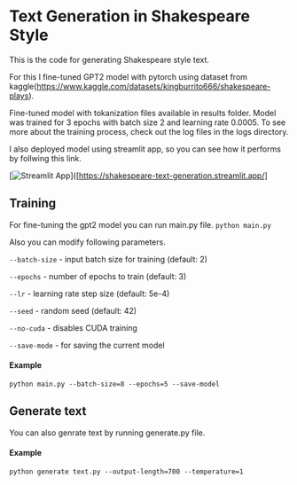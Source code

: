 # Text Generation in Shakespeare Style
This is the code for generating Shakespeare style text. 

For this I fine-tuned GPT2 model with pytorch using dataset from kaggle(https://www.kaggle.com/datasets/kingburrito666/shakespeare-plays).

Fine-tuned model with tokanization files available in results folder. Model was trained for 3 epochs with batch size 2 and learning rate 0.0005.
To see more about the training process, check out the log files in the logs directory.

I also deployed model using streamlit app, so you can see how it performs by follwing this link.

[![Streamlit App](https://static.streamlit.io/badges/streamlit_badge_black_white.svg)]([https://shakespeare-text-generation.streamlit.app/]
## Training
For fine-tuning the gpt2 model you can run main.py file.
```python main.py```

Also you can modify following parameters.

```--batch-size``` - input batch size for training (default: 2)

```--epochs``` - number of epochs to train (default: 3)

```--lr``` - learning rate step size (default: 5e-4)

```--seed``` - random seed (default: 42)

```--no-cuda``` - disables CUDA training

```--save-mode``` - for saving the current model

#### Example

```python main.py --batch-size=8 --epochs=5 --save-model```

## Generate text
You can also genrate text by running generate.py file.

#### Example

```python generate text.py --output-length=700 --temperature=1```
